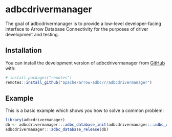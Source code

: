 
<!---
  Licensed to the Apache Software Foundation (ASF) under one
  or more contributor license agreements.  See the NOTICE file
  distributed with this work for additional information
  regarding copyright ownership.  The ASF licenses this file
  to you under the Apache License, Version 2.0 (the
  "License"); you may not use this file except in compliance
  with the License.  You may obtain a copy of the License at
    http://www.apache.org/licenses/LICENSE-2.0
  Unless required by applicable law or agreed to in writing,
  software distributed under the License is distributed on an
  "AS IS" BASIS, WITHOUT WARRANTIES OR CONDITIONS OF ANY
  KIND, either express or implied.  See the License for the
  specific language governing permissions and limitations
  under the License.
-->
<!-- README.md is generated from README.Rmd. Please edit that file -->

# adbcdrivermanager

<!-- badges: start -->
<!-- badges: end -->

The goal of adbcdrivermanager is to provide a low-level developer-facing
interface to Arrow Database Connectivity for the purposes of driver
development and testing.

## Installation

You can install the development version of adbcdrivermanager from
[GitHub](https://github.com/) with:

``` r
# install.packages("remotes")
remotes::install_github("apache/arrow-adbc/r/adbcdrivermanager")
```

## Example

This is a basic example which shows you how to solve a common problem:

``` r
library(adbcdrivermanager)
db <- adbcdrivermanager:::adbc_database_init(adbcdrivermanager:::adbc_driver_void())
adbcdrivermanager:::adbc_database_release(db)
```

